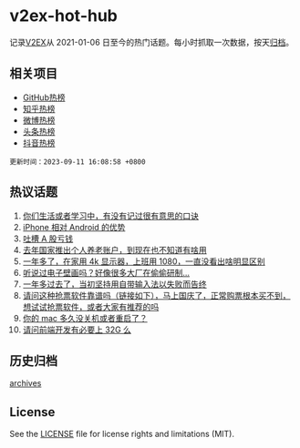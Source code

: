 # v2ex-hot-hub

 记录[V2EX](https://www.v2ex.com/)从 2021-01-06 日至今的热门话题。每小时抓取一次数据，按天[归档](archives)。
 
 ## 相关项目

- [GitHub热榜](https://github.com/snaildev/github-hot-hub)
- [知乎热榜](https://github.com/snaildev/zhihu-hot-hub)
- [微博热榜](https://github.com/snaildev/weibo-hot-hub)
- [头条热榜](https://github.com/snaildev/toutiao-hot-hub)
- [抖音热榜](https://github.com/snaildev/douyin-hot-hub)


 `更新时间：2023-09-11 16:08:58 +0800`

## 热议话题

1. [你们生活或者学习中，有没有记过很有意思的口诀](https://www.v2ex.com/t/972640)
1. [iPhone 相对 Android 的优势](https://www.v2ex.com/t/972498)
1. [吐槽 A 股亏钱](https://www.v2ex.com/t/972509)
1. [去年国家推出个人养老账户，到现在也不知道有啥用](https://www.v2ex.com/t/972634)
1. [一年多了，在家用 4k 显示器，上班用 1080，一直没看出啥明显区别](https://www.v2ex.com/t/972633)
1. [听说过电子壁画吗？好像很多大厂在偷偷研制...](https://www.v2ex.com/t/972649)
1. [一年多过去了，当初坚持用自带输入法以失败而告终](https://www.v2ex.com/t/972624)
1. [请问这种抢票软件靠谱吗（链接如下），马上国庆了，正常购票根本买不到，想试试抢票软件，或者大家有推荐的吗](https://www.v2ex.com/t/972643)
1. [你的 mac 多久没关机或者重启了？](https://www.v2ex.com/t/972515)
1. [请问前端开发有必要上 32G 么](https://www.v2ex.com/t/972621)

## 历史归档

[archives](archives)

## License

See the [LICENSE](LICENSE) file for license rights and limitations (MIT).
